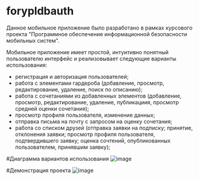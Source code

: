 # forypldbauth

Данное мобильное приложение было разработано в рамках курсового проекта "Программное обеспечение информационной безопасности мобильных систем".

Мобильное приложение имеет простой, интуитивно понятный пользователю интерфейс и реализовывает следующие варианты использования:

- регистрация и авторизация пользователей;
- работа с элементами гардероба (добавление, просмотр, редактирование, удаление, поиск по описанию);
- работа с сочетаниями из добавленных элементов (добавление, просмотр, редактирование, удаление, публикациия, просмотр средней оценки сочетания);
- просмотр профиля пользователя, изменение данных;
- отправка письма на почту с запросом на оценку сочетания;
- работа со списком друзей (отправка заявки на подписку; принятие, отклонения заявки; просмотр профиля пользователя, подтвердившего заявку; оценка сочтений, опубликованных пользователем, принявшим заявку);

#Диаграмма вариантов использования
![image](https://user-images.githubusercontent.com/111181469/184532860-7b2b2809-15dd-47f7-b2a8-a529980cf153.png)

#Демонстрация проекта
![image](https://user-images.githubusercontent.com/111181469/184532902-b5dac671-90a8-4fd1-b832-dfba9a96cc9d.png)

